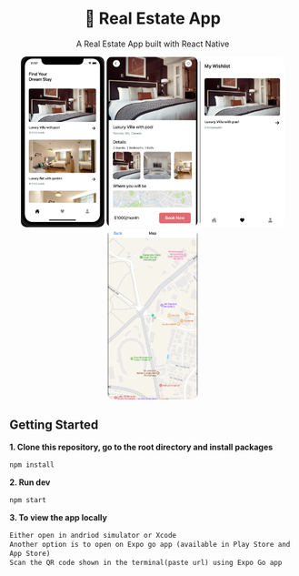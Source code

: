 <h1 align="center"><b>🏡 Real Estate App</b></h1>
<p align="center">
  A Real Estate App built with React Native
</p>

<p align="center">
  <img src="./assets/Home.png" style="border-radius: 10px; height: 300px" />
  <img src="./assets/apartment.png" style="border-radius: 10px; height: 300px" />
  <img src="./assets/wishlist.png" style="border-radius: 10px; height: 300px" />
  <img src="./assets/maps.png" style="border-radius: 10px; height: 300px" />
</p>


## Getting Started

**1. Clone this repository, go to the root directory and install packages**

```bash
npm install
```

**2. Run dev**

```bash
npm start
```

**3.  To view the app locally**

```
Either open in andriod simulator or Xcode
Another option is to open on Expo go app (available in Play Store and App Store)
Scan the QR code shown in the terminal(paste url) using Expo Go app
```
